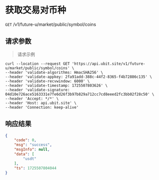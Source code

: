 # 获取交易对币种

`GET` /v1/future-u/market/public/symbol/coins

## 请求参数

> 请求示例

```shell
curl --location --request GET 'https://api.ubit.site/v1/future-u/market/public/symbol/coins' \
--header 'validate-algorithms: HmacSHA256' \
--header 'validate-appkey: 2fa91add-388c-44f2-8365-f4b72886c135' \
--header 'validate-recvwindow: 6000' \
--header 'validate-timestamp: 1725507803626' \
--header 'validate-signature: 04d10e726ace5163331e7fe6d26f3b97b829a712cc7cd8eeed2fc3bb02f28c50' \
--header 'Accept: */*' \
--header 'Host: api.ubit.site' \
--header 'Connection: keep-alive'
```

## 响应结果

```json
{
    "code": 0,
    "msg": "success",
    "msgInfo": null,
    "data": [
        "usdt"
    ],
    "ts": 1725507804044
}
```

